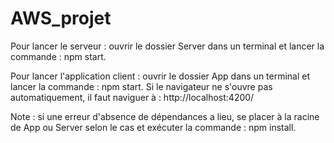 # AWS_projet

Pour lancer le serveur : ouvrir le dossier Server dans un terminal et lancer la commande : npm start.

Pour lancer l'application client : ouvrir le dossier App dans un terminal et lancer la commande : npm start. Si le navigateur ne s'ouvre pas automatiquement, il faut naviguer à : http://localhost:4200/

Note : si une erreur d'absence de dépendances a lieu, se placer à la racine de App ou Server selon le cas et exécuter la commande : npm install.
